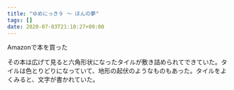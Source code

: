 ```yaml
---
title: "ゆめにっき９ 〜 ほんの夢"
tags: []
date: 2020-07-03T21:10:27+09:00
---
```


Amazonで本を買った

その本は広げて見ると六角形状になったタイルが敷き詰められてできていた。タイルは色とりどりになっていて、地形の起伏のようなものもあった。タイルをよくみると、文字が書かれていた。